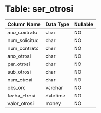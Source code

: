 # Table: ser_otrosi

| Column Name | Data Type | Nullable |
|-------------|-----------|----------|
| ano_contrato | char | NO |
| num_solicitud | char | NO |
| num_contrato | char | NO |
| ano_otrosi | char | NO |
| per_otrosi | char | NO |
| sub_otrosi | char | NO |
| num_otrosi | char | NO |
| obs_orc | varchar | NO |
| fecha_otrosi | datetime | NO |
| valor_otrosi | money | NO |
